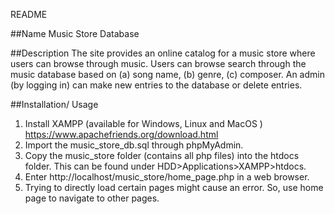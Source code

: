 README

##Name
Music Store Database

##Description 
The site provides an online catalog for a music store where users can browse through music. 
Users can browse search through the music database based on (a) song name, (b) genre, (c) composer.
An admin (by logging in) can make new entries to the database or delete entries. 

##Installation/ Usage 
1. Install XAMPP (available for Windows, Linux and MacOS )
https://www.apachefriends.org/download.html
2. Import the music_store_db.sql through phpMyAdmin. 
3. Copy the music_store folder (contains all php files) into the htdocs folder. This can be found under HDD>Applications>XAMPP>htdocs.
4. Enter http://localhost/music_store/home_page.php in a web browser.
5. Trying to directly load certain pages might cause an error. So, use home page to navigate to other pages.
